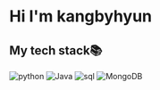 # Hi I'm kangbyhyun




## My tech stack📚
![python](https://img.shields.io/badge/-python-46a2f1?style=for-the-badge&logo=python&logoColor=ffffff)
![Java](https://img.shields.io/badge/-Java-46a2f1?style=for-the-badge&logo=Java&logoColor=ffffff)
![sql](https://img.shields.io/badge/-sql-46a2f1?style=for-the-badge&logo=sql&logoColor=ffffff)
![MongoDB](https://img.shields.io/badge/-MongoDB-13aa52?style=flat-square&logo=mongodb&logoColor=white)

<!--

![TypeScript](https://img.shields.io/badge/-TypeScript-007ACC?style=for-the-badge&logo=typescript&logoColor=white)
![React](https://img.shields.io/badge/-React-222222?style=for-the-badge&logo=react)
![Node](https://img.shields.io/badge/-Nodejs-43853d?style=for-the-badge&logo=Node.js&logoColor=white)
![Git](https://img.shields.io/badge/-Git-F05032?style=for-the-badge&logo=git&logoColor=ffffff)
![Docker](https://img.shields.io/badge/-Docker-46a2f1?style=for-the-badge&logo=docker&logoColor=ffffff)

![TypeScript](https://img.shields.io/badge/-TypeScript-007ACC?style=for-the-badge&logo=typescript&logoColor=white)
![React](https://img.shields.io/badge/-React-222222?style=for-the-badge&logo=react)
![Node](https://img.shields.io/badge/-Nodejs-43853d?style=for-the-badge&logo=Node.js&logoColor=white)
![Git](https://img.shields.io/badge/-Git-F05032?style=for-the-badge&logo=git&logoColor=ffffff)
![Docker](https://img.shields.io/badge/-Docker-46a2f1?style=for-the-badge&logo=docker&logoColor=ffffff)
-->
